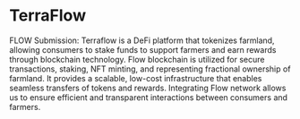 # TerraFlow

FLOW Submission:
Terraflow is a DeFi platform that tokenizes farmland, allowing consumers to stake funds to support farmers and earn rewards through blockchain technology.
Flow blockchain is utilized for secure transactions, staking, NFT minting, and representing fractional ownership of farmland. It provides a scalable, low-cost infrastructure that enables seamless transfers of tokens and rewards. Integrating Flow network allows us to ensure efficient and transparent interactions between consumers and farmers.
